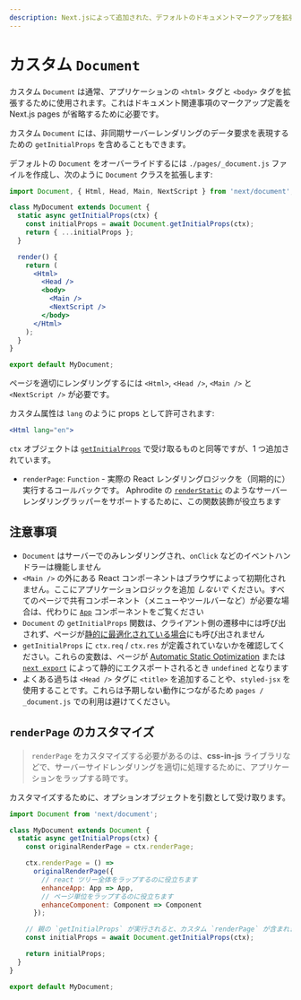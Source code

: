 ```yaml
---
description: Next.jsによって追加された、デフォルトのドキュメントマークアップを拡張する。
---
```


# カスタム `Document`

カスタム `Document` は通常、アプリケーションの `<html>` タグと `<body>` タグを拡張するために使用されます。これはドキュメント関連事項のマークアップ定義を Next.js pages が省略するために必要です。

カスタム `Document` には、非同期サーバーレンダリングのデータ要求を表現するための `getInitialProps` を含めることもできます。

デフォルトの `Document` をオーバーライドするには `./pages/_document.js` ファイルを作成し、次のように `Document` クラスを拡張します:

```jsx
import Document, { Html, Head, Main, NextScript } from 'next/document';

class MyDocument extends Document {
  static async getInitialProps(ctx) {
    const initialProps = await Document.getInitialProps(ctx);
    return { ...initialProps };
  }

  render() {
    return (
      <Html>
        <Head />
        <body>
          <Main />
          <NextScript />
        </body>
      </Html>
    );
  }
}

export default MyDocument;
```

ページを適切にレンダリングするには `<Html>`, `<Head />`, `<Main />` と `<NextScript />` が必要です。

カスタム属性は `lang` のように props として許可されます:

```jsx
<Html lang="en">
```

`ctx` オブジェクトは [`getInitialProps`](/docs/api-reference/data-fetching/getInitialProps.md#context-object) で受け取るものと同等ですが、1 つ追加されています。

- `renderPage`: `Function` - 実際の React レンダリングロジックを（同期的に）実行するコールバックです。 Aphrodite の [`renderStatic`](https://github.com/Khan/aphrodite#server-side-rendering) のようなサーバーレンダリングラッパーをサポートするために、この関数装飾が役立ちます

## 注意事項

- `Document` はサーバーでのみレンダリングされ、`onClick` などのイベントハンドラーは機能しません
- `<Main />` の外にある React コンポーネントはブラウザによって初期化されません。ここにアプリケーションロジックを追加 _しないで_ ください。すべてのページで共有コンポーネント（メニューやツールバーなど）が必要な場合は、代わりに [`App`](/docs/advanced-features/custom-app.md) コンポーネントをご覧ください
- `Document` の `getInitialProps` 関数は、クライアント側の遷移中には呼び出されず、ページが[静的に最適化されている場合](/docs/advanced-features/automatic-static-optimization.md)にも呼び出されません
- `getInitialProps` に `ctx.req` / `ctx.res` が定義されていないかを確認してください。これらの変数は、ページが [Automatic Static Optimization](/docs/advanced-features/automatic-static-optimization.md) または [`next export`](/docs/advanced-features/static-html-export.md) によって静的にエクスポートされるとき `undefined` となります
- よくある過ちは `<Head />` タグに `<title>` を追加することや、`styled-jsx` を使用することです。これらは予期しない動作につながるため `pages / _document.js` での利用は避けてください。

## `renderPage` のカスタマイズ

> `renderPage` をカスタマイズする必要があるのは、**css-in-js** ライブラリなどで、サーバーサイドレンダリングを適切に処理するために、アプリケーションをラップする時です。

カスタマイズするために、オプションオブジェクトを引数として受け取ります。

```jsx
import Document from 'next/document';

class MyDocument extends Document {
  static async getInitialProps(ctx) {
    const originalRenderPage = ctx.renderPage;

    ctx.renderPage = () =>
      originalRenderPage({
        // react ツリー全体をラップするのに役立ちます
        enhanceApp: App => App,
        // ページ単位をラップするのに役立ちます
        enhanceComponent: Component => Component
      });

    // 親の `getInitialProps` が実行されると、カスタム `renderPage` が含まれます
    const initialProps = await Document.getInitialProps(ctx);

    return initialProps;
  }
}

export default MyDocument;
```
